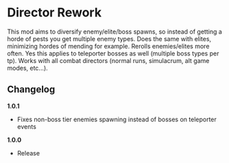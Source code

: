 # Director Rework

This mod aims to diversify enemy/elite/boss spawns, so instead of getting a horde of pests you get multiple enemy types. Does the same with elites, minimizing hordes of mending for example. Rerolls enemies/elites more often. Yes this applies to teleporter bosses as well (multiple boss types per tp). Works with all combat directors (normal runs, simulacrum, alt game modes, etc...).

## Changelog

**1.0.1**

- Fixes non-boss tier enemies spawning instead of bosses on teleporter events

**1.0.0**

- Release
